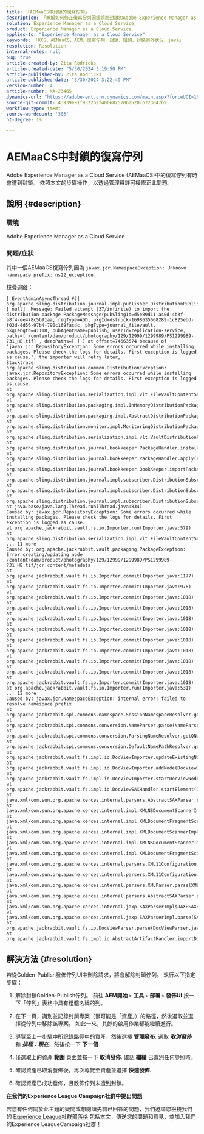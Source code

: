 ```yaml
---
title: 「AEMaaCS中封鎖的復寫佇列」
description: 「瞭解如何修正復寫佇列因錯誤而封鎖的Adobe Experience Manager as a Cloud Service問題。」
solution: Experience Manager as a Cloud Service
product: Experience Manager as a Cloud Service
applies-to: "Experience Manager as a Cloud Service"
keywords: 「KCS、AEMaaCS、AEM、復寫佇列、封鎖、錯誤、封裝例外狀況、java」
resolution: Resolution
internal-notes: null
bug: true
article-created-by: Zita Rodricks
article-created-date: "5/30/2024 3:19:50 PM"
article-published-by: Zita Rodricks
article-published-date: "5/30/2024 3:22:49 PM"
version-number: 4
article-number: KA-23465
dynamics-url: "https://adobe-ent.crm.dynamics.com/main.aspx?forceUCI=1&pagetype=entityrecord&etn=knowledgearticle&id=0cf35508-981e-ef11-840a-000d3a372703"
source-git-commit: 43939e91f9322b2f4006825706a520cb723047b9
workflow-type: tm+mt
source-wordcount: '303'
ht-degree: 1%

---
```


# AEMaaCS中封鎖的復寫佇列


Adobe Experience Manager as a Cloud Service (AEMaaCS)中的復寫佇列有時會遭到封鎖。 依照本文的步驟操作，以透過管理員許可權修正此問題。

## 說明 {#description}


### <b>環境</b>

Adobe Experience Manager as a Cloud Service



### <b>問題/症狀</b>

其中一個AEMaaCS復寫佇列因為 `javax.jcr.NamespaceException: Unknown namespace prefix: ns22_exception`.



棧疊追蹤：




```
[ EventAdminAsyncThread #3]  org.apache.sling.distribution.journal.impl.publisher.DistributionPublisher [ null]  Message: Failed attempt (37/infinite) to import the distribution package PackageMessage(pubSlingId=d5e89d11-a40d-4b3f-a8f4-ee478c5b91aa, reqType=ADD, pkgId=dstrpck-1698635668289-1c825ebd-f03d-4d56-97b4-790c169facdc, pkgType=journal_filevault, pkgLength=41118, pubAgentName=publish, userId=replication-service, paths=[ /content/dam/product/photography/129/12999/1299989/PS1299989-731_HB.tif] , deepPaths=[ ] ) at offset=74663574 because of 'javax.jcr.RepositoryException: Some errors occurred while installing packages. Please check the logs for details. First exception is logged as cause.', the importer will retry later,
Stacktrace: org.apache.sling.distribution.common.DistributionException: javax.jcr.RepositoryException: Some errors occurred while installing packages. Please check the logs for details. First exception is logged as cause.
at org.apache.sling.distribution.serialization.impl.vlt.FileVaultContentSerializer.importFromStream(FileVaultContentSerializer.java:159)
at org.apache.sling.distribution.packaging.impl.InMemoryDistributionPackageBuilder.installPackageInternal(InMemoryDistributionPackageBuilder.java:119)
at org.apache.sling.distribution.packaging.impl.AbstractDistributionPackageBuilder.installPackage(AbstractDistributionPackageBuilder.java:156)
at org.apache.sling.distribution.monitor.impl.MonitoringDistributionPackageBuilder.installPackage(MonitoringDistributionPackageBuilder.java:92)
at org.apache.sling.distribution.serialization.impl.vlt.VaultDistributionPackageBuilderFactory.installPackage(VaultDistributionPackageBuilderFactory.java:317)
at org.apache.sling.distribution.journal.bookkeeper.PackageHandler.installAddPackage(PackageHandler.java:78)
at org.apache.sling.distribution.journal.bookkeeper.PackageHandler.apply(PackageHandler.java:61)
at org.apache.sling.distribution.journal.bookkeeper.BookKeeper.importPackage(BookKeeper.java:155)
at org.apache.sling.distribution.journal.impl.subscriber.DistributionSubscriber.processQueueItem(DistributionSubscriber.java:396)
at org.apache.sling.distribution.journal.impl.subscriber.DistributionSubscriber.fetchAndProcessQueueItem(DistributionSubscriber.java:348)
at org.apache.sling.distribution.journal.impl.subscriber.DistributionSubscriber.processQueue(DistributionSubscriber.java:326)
at java.base/java.lang.Thread.run(Thread.java:834)
Caused by: javax.jcr.RepositoryException: Some errors occurred while installing packages. Please check the logs for details. First exception is logged as cause.
at org.apache.jackrabbit.vault.fs.io.Importer.run(Importer.java:579)
at org.apache.sling.distribution.serialization.impl.vlt.FileVaultContentSerializer.importFromStream(FileVaultContentSerializer.java:151)
... 11 more
Caused by: org.apache.jackrabbit.vault.packaging.PackageException: Error creating/updating node /content/dam/product/photography/129/12999/1299989/PS1299989-731_HB.tif/jcr:content/metadata
at org.apache.jackrabbit.vault.fs.io.Importer.commit(Importer.java:1177)
at org.apache.jackrabbit.vault.fs.io.Importer.commit(Importer.java:976)
at org.apache.jackrabbit.vault.fs.io.Importer.commit(Importer.java:1018)
at org.apache.jackrabbit.vault.fs.io.Importer.commit(Importer.java:1018)
at org.apache.jackrabbit.vault.fs.io.Importer.commit(Importer.java:1018)
at org.apache.jackrabbit.vault.fs.io.Importer.commit(Importer.java:1018)
at org.apache.jackrabbit.vault.fs.io.Importer.commit(Importer.java:1018)
at org.apache.jackrabbit.vault.fs.io.Importer.commit(Importer.java:1018)
at org.apache.jackrabbit.vault.fs.io.Importer.commit(Importer.java:1018)
at org.apache.jackrabbit.vault.fs.io.Importer.commit(Importer.java:1018)
at org.apache.jackrabbit.vault.fs.io.Importer.commit(Importer.java:1018)
at org.apache.jackrabbit.vault.fs.io.Importer.run(Importer.java:531)
... 12 more
Caused by: javax.jcr.NamespaceException: internal error: failed to resolve namespace prefix
at org.apache.jackrabbit.spi.commons.namespace.SessionNamespaceResolver.getURI(SessionNamespaceResolver.java:62)
at org.apache.jackrabbit.spi.commons.conversion.NameParser.parse(NameParser.java:189)
at org.apache.jackrabbit.spi.commons.conversion.ParsingNameResolver.getQName(ParsingNameResolver.java:64)
at org.apache.jackrabbit.spi.commons.conversion.DefaultNamePathResolver.getQName(DefaultNamePathResolver.java:74)
at org.apache.jackrabbit.vault.fs.impl.io.DocViewImporter.updateExistingNode(DocViewImporter.java:1054)
at org.apache.jackrabbit.vault.fs.impl.io.DocViewImporter.addNode(DocViewImporter.java:947)
at org.apache.jackrabbit.vault.fs.impl.io.DocViewImporter.startDocViewNode(DocViewImporter.java:406)
at org.apache.jackrabbit.vault.fs.impl.io.DocViewSAXHandler.startElement(DocViewSAXHandler.java:348)
at java.xml/com.sun.org.apache.xerces.internal.parsers.AbstractSAXParser.startElement(AbstractSAXParser.java:510)
at java.xml/com.sun.org.apache.xerces.internal.impl.XMLNSDocumentScannerImpl.scanStartElement(XMLNSDocumentScannerImpl.java:374)
at java.xml/com.sun.org.apache.xerces.internal.impl.XMLDocumentFragmentScannerImpl$FragmentContentDriver.next(XMLDocumentFragmentScannerImpl.java:2710)
at java.xml/com.sun.org.apache.xerces.internal.impl.XMLDocumentScannerImpl.next(XMLDocumentScannerImpl.java:605)
at java.xml/com.sun.org.apache.xerces.internal.impl.XMLNSDocumentScannerImpl.next(XMLNSDocumentScannerImpl.java:112)
at java.xml/com.sun.org.apache.xerces.internal.impl.XMLDocumentFragmentScannerImpl.scanDocument(XMLDocumentFragmentScannerImpl.java:534)
at java.xml/com.sun.org.apache.xerces.internal.parsers.XML11Configuration.parse(XML11Configuration.java:888)
at java.xml/com.sun.org.apache.xerces.internal.parsers.XML11Configuration.parse(XML11Configuration.java:824)
at java.xml/com.sun.org.apache.xerces.internal.parsers.XMLParser.parse(XMLParser.java:141)
at java.xml/com.sun.org.apache.xerces.internal.parsers.AbstractSAXParser.parse(AbstractSAXParser.java:1216)
at java.xml/com.sun.org.apache.xerces.internal.jaxp.SAXParserImpl$JAXPSAXParser.parse(SAXParserImpl.java:635)
at java.xml/com.sun.org.apache.xerces.internal.jaxp.SAXParserImpl.parse(SAXParserImpl.java:324)
at org.apache.jackrabbit.vault.fs.io.DocViewParser.parse(DocViewParser.java:254)
at org.apache.jackrabbit.vault.fs.impl.io.AbstractArtifactHandler.importDocView(AbstractArtifactHandler.j
```



## 解決方法 {#resolution}


若從Golden-Publish發佈佇列UI中刪除請求，將會解除封鎖佇列。 執行以下指定步驟：







1. 解除封鎖Golden-Publish佇列。 前往 <b>AEM開始</b> `>`  <b>工具</b> `>`  <b>部署</b> `>`  <b>發佈UI</b> 按一下「佇列」表格中具有粗體名稱的列。


2. 在下一頁，識別並記錄封鎖專案（很可能是「資產」）的路徑，然後選取並選擇從佇列中移除該專案。 如此一來，其餘的啟用作業都能繼續進行。


3. 導覽至上一步驟中所記錄路徑中的資產，然後選擇 <b>管理發布</b>. 選取 <b>*取消發佈</b>* 和 <b>*排程：現在</b>*，然後按一下 <b>下一個</b>.


4. 僅選取上的資產 <b>範圍</b> 頁面並按一下 <b>取消發佈</b>. 確認 <b>繼續</b> 已識別任何參照時。


5. 確認資產已取消發佈後，再次導覽至資產並選擇 <b>快速發佈</b>.


6. 確認資產已成功發佈，且散佈佇列未遭到封鎖。


<b>在我們的Experience League Campaign社群中提出問題</b>

若您有任何關於此主題的疑問或想閱讀先前已回答的問題，我們邀請您檢視我們的 [Experience League社群部落格](https://experienceleaguecommunities.adobe.com/t5/adobe-experience-manager-blogs/introducing-top-kcs-articles-curated-for-your-aem/ba-p/672734#M1180) 包括本文，傳送您的問題和意見，並加入我們的Experience LeagueCampaign社群！


